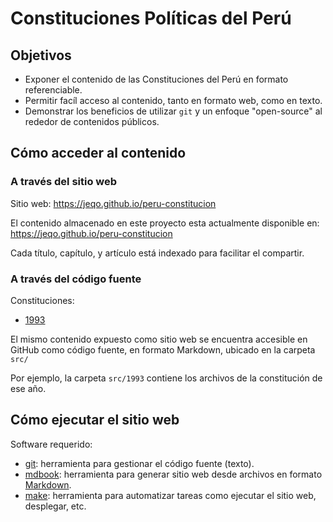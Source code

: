 # Constituciones Políticas del Perú

## Objetivos

- Exponer el contenido de las Constituciones del Perú en formato referenciable.
- Permitir facíl acceso al contenido, tanto en formato web, como en texto.
- Demonstrar los beneficios de utilizar `git` y un enfoque "open-source" al rededor de contenidos públicos.

## Cómo acceder al contenido

### A través del sitio web

Sitio web: <https://jeqo.github.io/peru-constitucion>

El contenido almacenado en este proyecto esta actualmente disponible en: <https://jeqo.github.io/peru-constitucion>

Cada título, capítulo, y artículo está indexado para facilitar el compartir.

### A través del código fuente

Constituciones:

- [1993](./src/1993/)

El mismo contenido expuesto como sitio web se encuentra accesible en GitHub como código fuente, en formato Markdown, ubicado en la carpeta `src/`

Por ejemplo, la carpeta `src/1993` contiene los archivos de la constitución de ese año.

## Cómo ejecutar el sitio web

Software requerido:

- [git](https://git-scm.com/book/es/v2): herramienta para gestionar el código fuente (texto).
- [mdbook](https://github.com/rust-lang/mdBook/): herramienta para generar sitio web desde archivos en formato [Markdown](https://commonmark.org).
- [make](https://www.gnu.org/software/make/manual/make.html): herramienta para automatizar tareas como ejecutar el sitio web, desplegar, etc.
